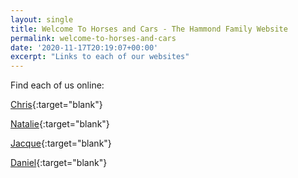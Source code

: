 ```yaml
---
layout: single
title: Welcome To Horses and Cars - The Hammond Family Website
permalink: welcome-to-horses-and-cars
date: '2020-11-17T20:19:07+00:00'
excerpt: "Links to each of our websites"
---
```



Find each of us online:

[Chris](http://www.chrishammond.com){:target="blank"}

[Natalie](http://www.nataliehammond.com/){:target="blank"}

[Jacque](http://www.jacquelinehammond.com){:target="blank"}

[Daniel](http://www.danielhammond.com/){:target="blank"}
